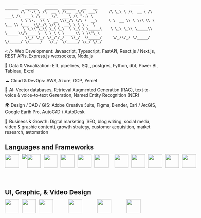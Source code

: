 ```
        __   __   ______   ______  ______       __  __   ______   ______   ______   ______  ______   __   __    
       /\ "-.\ \ /\  __ \ /\__  _\/\  ___\     /\ \_\ \ /\  __ \ /\  ___\ /\  ___\ /\__  _\/\  ___\ /\ "-.\ \   
       \ \ \-.  \\ \  __ \\/_/\ \/\ \  __\     \ \  __ \\ \ \/\ \\ \ \__ \\ \___  \\/_/\ \/\ \  __\ \ \ \-.  \  
        \ \_\\"\_\\ \_\ \_\  \ \_\ \ \_____\    \ \_\ \_\\ \_____\\ \_____\\/\_____\  \ \_\ \ \_____\\ \_\\"\_\ 
         \/_/ \/_/ \/_/\/_/   \/_/  \/_____/     \/_/\/_/ \/_____/ \/_____/ \/_____/   \/_/  \/_____/ \/_/ \/_/                                                                                                                                 
```            
< /> Web Development: Javascript, Typescript, FastAPI, React.js / Next.js, REST APIs, Express.js websockets, Node.js 
<br/>

🔹 Data & Visualization: ETL pipelines, SQL, postgres, Python, dbt, Power BI, Tableau, Excel
<br/>

☁ Cloud & DevOps: AWS, Azure, GCP, Vercel
<br/>

🤖 AI: Vector databases, Retrieval Augmented Generation (RAG), text-to-voice & voice-to-text Generation, Named Entity Recognition (NER)
<br/>

🌍 Design / CAD / GIS: Adobe Creative Suite, Figma, Blender, Esri / ArcGIS, Google Earth Pro, AutoCAD / AutoDesk
<br/>

💼 Business & Growth: Digital marketing (SEO, blog writing, social media, video & graphic content), growth strategy, customer acquisition, market research, automation
<br/>

<div style="margin-bottom: 20px;" >
  <h2 style="margin-bottom: 10px;">Languages and Frameworks</h2>
  <div style="display: flex;> 
    <img style="padding-right: 10px; display: inline-block; width: 45px;" src="https://cdn.jsdelivr.net/gh/devicons/devicon@latest/icons/javascript/javascript-original.svg" />      
    <img style="padding-right: 10px; display: inline-block; width: 45px;" src="https://cdn.jsdelivr.net/gh/devicons/devicon@latest/icons/typescript/typescript-original.svg" />       
    <img tyle="padding-right: 10px; display: inline-block; width: 45px;" src="https://cdn.jsdelivr.net/gh/devicons/devicon@latest/icons/supabase/supabase-original.svg" />     
    <img style="padding-right: 10px; display: inline-block; width: 45px;" src="https://cdn.jsdelivr.net/gh/devicons/devicon@latest/icons/python/python-original-wordmark.svg" />      
    <img style="padding-right: 10px; display: inline-block; width: 45px;" src="https://cdn.jsdelivr.net/gh/devicons/devicon@latest/icons/nextjs/nextjs-original.svg" />        
    <img style="padding-right: 10px; display: inline-block; width: 45px;" src="https://cdn.jsdelivr.net/gh/devicons/devicon@latest/icons/nodejs/nodejs-original-wordmark.svg" />        
    <img style="padding-right: 10px; display: inline-block; width: 45px;" src="https://cdn.jsdelivr.net/gh/devicons/devicon@latest/icons/react/react-original-wordmark.svg" />
    <img style="padding-right: 10px; display: inline-block; margin-right: 10px; width: 45px;" src="https://cdn.jsdelivr.net/gh/devicons/devicon@latest/icons/html5/html5-original.svg" />
    <img style="display: inline-block; margin-right: 10px; width: 45px;" src="https://cdn.jsdelivr.net/gh/devicons/devicon@latest/icons/tailwindcss/tailwindcss-original.svg" />
    <img style="padding-right: 10px; display: inline-block; width: 45px;" src="https://cdn.jsdelivr.net/gh/devicons/devicon@latest/icons/css3/css3-original-wordmark.svg" />
    <img style="padding-right: 10px; display: inline-block; width: 45px;" src="https://cdn.jsdelivr.net/gh/devicons/devicon@latest/icons/github/github-original.svg" />
    <img style="padding-right: 10px; display: inline-block; width: 45px;" src="https://cdn.jsdelivr.net/gh/devicons/devicon@latest/icons/postgresql/postgresql-plain-wordmark.svg" />  
    <img style="padding-right: 10px; display: inline-block; width: 45px;" src="https://cdn.jsdelivr.net/gh/devicons/devicon@latest/icons/azuredevops/azuredevops-original.svg" />     
  </div>
</div>

<br/>

<div style="margin-bottom: 20px;" >
  <h2 style="margin-bottom: 10px;">UI, Graphic, & Video Design</h2>
  <div style="display: flex;"> 
    <img style="padding-right: 10px; width: 45px;" src="https://cdn.jsdelivr.net/gh/devicons/devicon@latest/icons/figma/figma-original.svg" /> 
    <img style="padding-right: 10px; width: 45px;" src="https://cdn.jsdelivr.net/gh/devicons/devicon@latest/icons/flutter/flutter-original.svg" />
    <img style=" margin-right: 50px; width: 45px;" src="https://cdn.jsdelivr.net/gh/devicons/devicon@latest/icons/illustrator/illustrator-plain.svg" />       
    <img style=" margin-right: 50px; width: 45px;" src="https://cdn.jsdelivr.net/gh/devicons/devicon@latest/icons/premierepro/premierepro-original.svg" />     
    <img style=" margin-right: 50px; width: 45px;" src="https://cdn.jsdelivr.net/gh/devicons/devicon@latest/icons/photoshop/photoshop-original.svg" />  
    <img style=" margin-right: 50px; width: 45px;" src="https://cdn.jsdelivr.net/gh/devicons/devicon@latest/icons/aftereffects/aftereffects-original.svg" />
  </div>
</div>

<br/>



          
          
          
          
          
          

